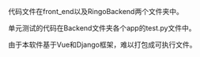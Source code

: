 代码文件在front_end以及RingoBackend两个文件夹中。

单元测试的代码在Backend文件夹各个app的test.py文件中。

由于本软件基于Vue和Django框架，难以打包成可执行文件。
